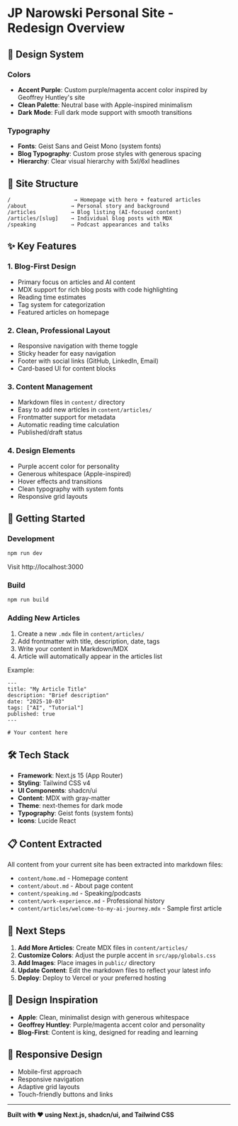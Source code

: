 # JP Narowski Personal Site - Redesign Overview

## 🎨 Design System

### Colors
- **Accent Purple**: Custom purple/magenta accent color inspired by Geoffrey Huntley's site
- **Clean Palette**: Neutral base with Apple-inspired minimalism
- **Dark Mode**: Full dark mode support with smooth transitions

### Typography
- **Fonts**: Geist Sans and Geist Mono (system fonts)
- **Blog Typography**: Custom prose styles with generous spacing
- **Hierarchy**: Clear visual hierarchy with 5xl/6xl headlines

## 📁 Site Structure

```
/                    → Homepage with hero + featured articles
/about              → Personal story and background
/articles           → Blog listing (AI-focused content)
/articles/[slug]    → Individual blog posts with MDX
/speaking           → Podcast appearances and talks
```

## ✨ Key Features

### 1. Blog-First Design
- Primary focus on articles and AI content
- MDX support for rich blog posts with code highlighting
- Reading time estimates
- Tag system for categorization
- Featured articles on homepage

### 2. Clean, Professional Layout
- Responsive navigation with theme toggle
- Sticky header for easy navigation
- Footer with social links (GitHub, LinkedIn, Email)
- Card-based UI for content blocks

### 3. Content Management
- Markdown files in `content/` directory
- Easy to add new articles in `content/articles/`
- Frontmatter support for metadata
- Automatic reading time calculation
- Published/draft status

### 4. Design Elements
- Purple accent color for personality
- Generous whitespace (Apple-inspired)
- Hover effects and transitions
- Clean typography with system fonts
- Responsive grid layouts

## 🚀 Getting Started

### Development
```bash
npm run dev
```
Visit http://localhost:3000

### Build
```bash
npm run build
```

### Adding New Articles
1. Create a new `.mdx` file in `content/articles/`
2. Add frontmatter with title, description, date, tags
3. Write your content in Markdown/MDX
4. Article will automatically appear in the articles list

Example:
```mdx
---
title: "My Article Title"
description: "Brief description"
date: "2025-10-03"
tags: ["AI", "Tutorial"]
published: true
---

# Your content here
```

## 🛠 Tech Stack

- **Framework**: Next.js 15 (App Router)
- **Styling**: Tailwind CSS v4
- **UI Components**: shadcn/ui
- **Content**: MDX with gray-matter
- **Theme**: next-themes for dark mode
- **Typography**: Geist fonts (system fonts)
- **Icons**: Lucide React

## 📋 Content Extracted

All content from your current site has been extracted into markdown files:
- `content/home.md` - Homepage content
- `content/about.md` - About page content
- `content/speaking.md` - Speaking/podcasts
- `content/work-experience.md` - Professional history
- `content/articles/welcome-to-my-ai-journey.mdx` - Sample first article

## 🎯 Next Steps

1. **Add More Articles**: Create MDX files in `content/articles/`
2. **Customize Colors**: Adjust the purple accent in `src/app/globals.css`
3. **Add Images**: Place images in `public/` directory
4. **Update Content**: Edit the markdown files to reflect your latest info
5. **Deploy**: Deploy to Vercel or your preferred hosting

## 🎨 Design Inspiration

- **Apple**: Clean, minimalist design with generous whitespace
- **Geoffrey Huntley**: Purple/magenta accent color and personality
- **Blog-First**: Content is king, designed for reading and learning

## 📱 Responsive Design

- Mobile-first approach
- Responsive navigation
- Adaptive grid layouts
- Touch-friendly buttons and links

---

**Built with ❤️ using Next.js, shadcn/ui, and Tailwind CSS**

